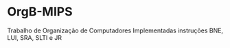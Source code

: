 # OrgB-MIPS

Trabalho de Organização de Computadores
Implementadas instruções BNE, LUI, SRA, SLTI e JR